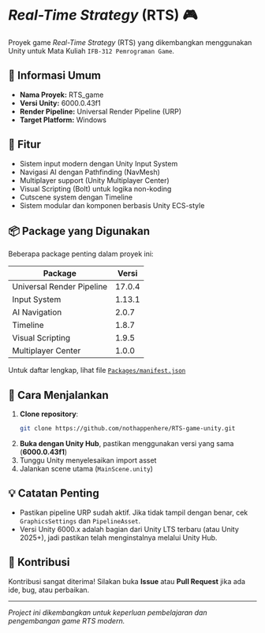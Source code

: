 #  *Real-Time Strategy* (RTS) 🎮

Proyek game *Real-Time Strategy* (RTS) yang dikembangkan menggunakan Unity untuk Mata Kuliah `IFB-312 Pemrograman Game`.

## 🧾 Informasi Umum

- **Nama Proyek:** RTS_game
- **Versi Unity:** 6000.0.43f1
- **Render Pipeline:** Universal Render Pipeline (URP)
- **Target Platform:** Windows

## 🔧 Fitur

- Sistem input modern dengan Unity Input System
- Navigasi AI dengan Pathfinding (NavMesh)
- Multiplayer support (Unity Multiplayer Center)
- Visual Scripting (Bolt) untuk logika non-koding
- Cutscene system dengan Timeline
- Sistem modular dan komponen berbasis Unity ECS-style

## 📦 Package yang Digunakan

Beberapa package penting dalam proyek ini:

| Package | Versi |
|--------|--------|
| Universal Render Pipeline | 17.0.4 |
| Input System | 1.13.1 |
| AI Navigation | 2.0.7 |
| Timeline | 1.8.7 |
| Visual Scripting | 1.9.5 |
| Multiplayer Center | 1.0.0 |

Untuk daftar lengkap, lihat file [`Packages/manifest.json`](Packages/manifest.json)

## 🚀 Cara Menjalankan

1. **Clone repository**:
    ```bash
    git clone https://github.com/nothappenhere/RTS-game-unity.git
    ```
2. **Buka dengan Unity Hub**, pastikan menggunakan versi yang sama (**6000.0.43f1**)
3. Tunggu Unity menyelesaikan import asset
4. Jalankan scene utama (`MainScene.unity`)

## 💡 Catatan Penting

- Pastikan pipeline URP sudah aktif. Jika tidak tampil dengan benar, cek `GraphicsSettings` dan `PipelineAsset`.
- Versi Unity 6000.x adalah bagian dari Unity LTS terbaru (atau Unity 2025+), jadi pastikan telah menginstalnya melalui Unity Hub.

## 🤝 Kontribusi

Kontribusi sangat diterima! Silakan buka **Issue** atau **Pull Request** jika ada ide, bug, atau perbaikan.

---

*Project ini dikembangkan untuk keperluan pembelajaran dan pengembangan game RTS modern.*

